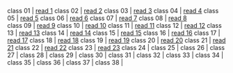 class 01     | [read 1](https://x-anas-x.github.io/Reading-Notes-401/class-01)
 class 02    | [read 2](https://x-anas-x.github.io/Reading-Notes-401/class-02)
 class 03    | [read 3](https://x-anas-x.github.io/Reading-Notes-401/class-03)
 class 04    | [read 4](https://x-anas-x.github.io/Reading-Notes-401/class-04)
 class 05    | [read 5](https://x-anas-x.github.io/Reading-Notes-401/Engineering%20Topics)
 class 06    | [read 6](https://x-anas-x.github.io/Reading-Notes-401/class-06)
 class 07    | [read 7](https://x-anas-x.github.io/Reading-Notes-401/class-07)
 class 08    | [read 8](https://x-anas-x.github.io/Reading-Notes-401/class-08)   
 class 09    | [read 9](https://x-anas-x.github.io/Reading-Notes-401/class-09)
 class 10    | [read 10](https://x-anas-x.github.io/Reading-Notes-401/class-10)
 class 11    | [read 11](https://x-anas-x.github.io/Reading-Notes-401/class-11)
 class 12    | [read 12](https://x-anas-x.github.io/Reading-Notes-401/class-12) 
 class 13    | [read 13](https://x-anas-x.github.io/Reading-Notes-401/class-13)
 class 14    | [read 14](https://x-anas-x.github.io/Reading-Notes-401/class-14)
 class 15    | [read 15](https://x-anas-x.github.io/Reading-Notes-401/class-15)
 class 16    | [read 16](https://x-anas-x.github.io/Reading-Notes-401/class-16)
 class 17    | [read 17](https://x-anas-x.github.io/Reading-Notes-401/class-17)
 class 18    | [read 18](https://x-anas-x.github.io/Reading-Notes-401/class-18)
 class 19    | [read 19](https://x-anas-x.github.io/Reading-Notes-401/class-19)
 class 20    | [read 20](https://x-anas-x.github.io/Reading-Notes-401/class-20)
 class 21    | [read 21](https://x-anas-x.github.io/Reading-Notes-401/class-21)
 class 22    | [read 22](https://x-anas-x.github.io/Reading-Notes-401/class-22)
 class 23    | [read 23](https://x-anas-x.github.io/Reading-Notes-401/class-23)
 class 24    | []()
 class 25    | []()
 class 26    | []()
 class 27    | []()
 class 28    | []()
 class 29    | []()
 class 30    | []()
 class 31    | []()
 class 32    | []()
 class 33    | []()
 class 34    | []()
 class 35    | []()
 class 36    | []()
 class 37    | []()
 class 38    | []()
